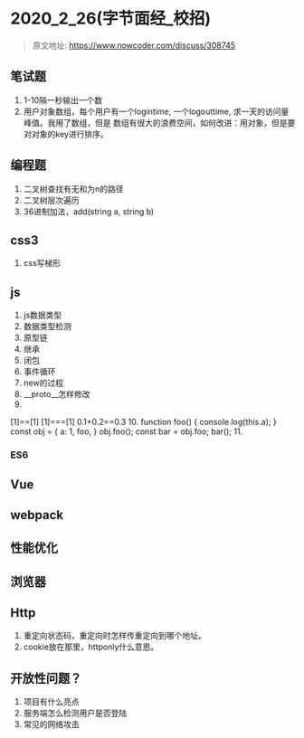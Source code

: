 # 2020_2_26(字节面经_校招)
> 原文地址: https://www.nowcoder.com/discuss/308745

## 笔试题
1. 1-10隔一秒输出一个数
2. 用户对象数组，每个用户有一个logintime, 一个logouttime, 求一天的访问量峰值。我用了数组，但是
数组有很大的浪费空间，如何改进：用对象，但是要对对象的key进行排序。

## 编程题
1. 二叉树查找有无和为n的路径
2. 二叉树层次遍历
3. 36进制加法，add(string a, string b)

## css3
1. css写梯形

## js 
1. js数据类型
2. 数据类型检测
3. 原型链
4. 继承
5. 闭包
6. 事件循环
7. new的过程
8. __proto__怎样修改
9. 
[1]==[1]
[1]===[1]
0.1+0.2==0.3
10. 
function foo() {
  console.log(this.a);
}
const obj = {
  a: 1,
  foo,
}
obj.foo(); 
const bar = obj.foo;
bar(); 
11. 

### ES6

## Vue

## webpack

## 性能优化

## 浏览器

## Http
1. 重定向状态码，重定向时怎样传重定向到哪个地址。
2. cookie放在那里，httponly什么意思。

## 开放性问题？
1. 项目有什么亮点
2. 服务端怎么检测用户是否登陆
3. 常见的网络攻击
